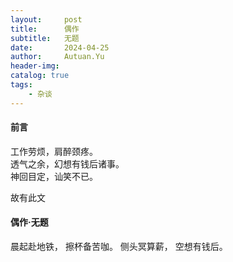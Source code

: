 ```yaml
---
layout:     post
title:      偶作
subtitle:   无题
date:       2024-04-25
author:     Autuan.Yu
header-img: 
catalog: true
tags:
    - 杂谈
---
```

#### 前言
工作劳烦，肩醉颈疼。  
透气之余，幻想有钱后诸事。   
神回目定，讪笑不已。   

故有此文  

#### 偶作·无题
晨起赴地铁，
擦杯备苦咖。
侧头冥算薪，
空想有钱后。
